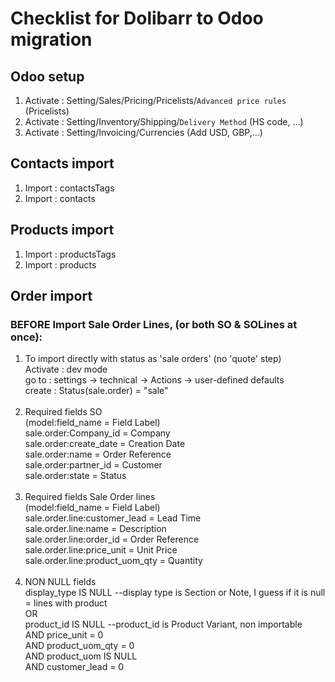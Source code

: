 # Checklist for Dolibarr to Odoo migration
## Odoo setup
1. Activate : Setting/Sales/Pricing/Pricelists/`Advanced price rules` (Pricelists)
2. Activate : Setting/Inventory/Shipping/`Delivery Method` (HS code, …)
3. Activate : Setting/Invoicing/Currencies (Add USD, GBP,…)
## Contacts import
1. Import : contactsTags
2. Import : contacts
## Products import
1. Import : productsTags
2. Import : products
## Order import
### BEFORE Import Sale Order Lines, (or both SO & SOLines at once):
1. To import directly with status as 'sale orders' (no 'quote' step) <br>
Activate : dev mode <br>
go to : settings -> technical -> Actions -> user-defined defaults <br>
create : Status(sale.order) = "sale" <br><br>
2. Required fields SO <br>
(model:field_name = Field Label) <br>
sale.order:Company_id = Company <br>
sale.order:create_date = Creation Date <br>
sale.order:name = Order Reference <br>
sale.order:partner_id = Customer <br>
sale.order:state = Status <br><br>
3. Required fields Sale Order lines <br>
(model:field_name = Field Label) <br>
sale.order.line:customer_lead = Lead Time <br>
sale.order.line:name = Description <br>
sale.order.line:order_id = Order Reference <br>
sale.order.line:price_unit = Unit Price <br>
sale.order.line:product_uom_qty = Quantity <br><br>
4. NON NULL fields <br>
display_type IS NULL   --display type is Section or Note, I guess if it is null = lines with product <br>
OR <br>
product_id IS NULL  --product_id is Product Variant, non importable <br> 
AND price_unit = 0 <br>
AND product_uom_qty = 0 <br> 
AND product_uom IS NULL <br>
AND customer_lead = 0 <br>
